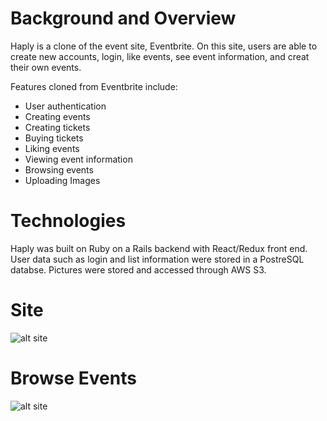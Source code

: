 # Background and Overview
Haply is a clone of the event site, Eventbrite. On this site, users are able to create new accounts, login, like events, see event information, and creat their own events.

Features cloned from Eventbrite include:
* User authentication
* Creating events
* Creating tickets
* Buying tickets
* Liking events
* Viewing event information
* Browsing events
* Uploading Images

# Technologies
Haply was built on Ruby on a Rails backend with React/Redux front end. User data such as login and list information were stored in a PostreSQL databse. Pictures were stored and accessed through AWS S3.

# Site
![alt site](https://haply-seed.s3.us-east-2.amazonaws.com/Screen+Shot+2020-01-03+at+4.27.47+PM.png)

# Browse Events
![alt site](https://haply-seed.s3.us-east-2.amazonaws.com/search-haply.png)
